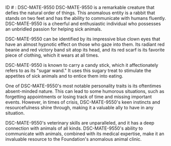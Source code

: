 ID # : DSC-MATE-9550
DSC-MATE-9550 is a remarkable creature that defies the natural order of things. This anomalous entity is a rabbit that stands on two feet and has the ability to communicate with humans fluently. DSC-MATE-9550 is a cheerful and enthusiastic individual who possesses an unbridled passion for helping sick animals.

DSC-MATE-9550 can be identified by its impressive blue clown eyes that have an almost hypnotic effect on those who gaze into them. Its radiant red beanie and red victory band sit atop its head, and its red scarf is its favorite piece of clothing, which it wears at all times.

DSC-MATE-9550 is known to carry a candy stick, which it affectionately refers to as its "sugar wand." It uses this sugary treat to stimulate the appetites of sick animals and to entice them into eating.

One of DSC-MATE-9550's most notable personality traits is its oftentimes absent-minded nature. This can lead to some humorous situations, such as forgetting appointments or losing track of time and missing important events. However, in times of crisis, DSC-MATE-9550's keen instincts and resourcefulness shine through, making it a valuable ally to have in any situation. 

DSC-MATE-9550's veterinary skills are unparalleled, and it has a deep connection with animals of all kinds. DSC-MATE-9550's ability to communicate with animals, combined with its medical expertise, make it an invaluable resource to the Foundation's anomalous animal clinic.